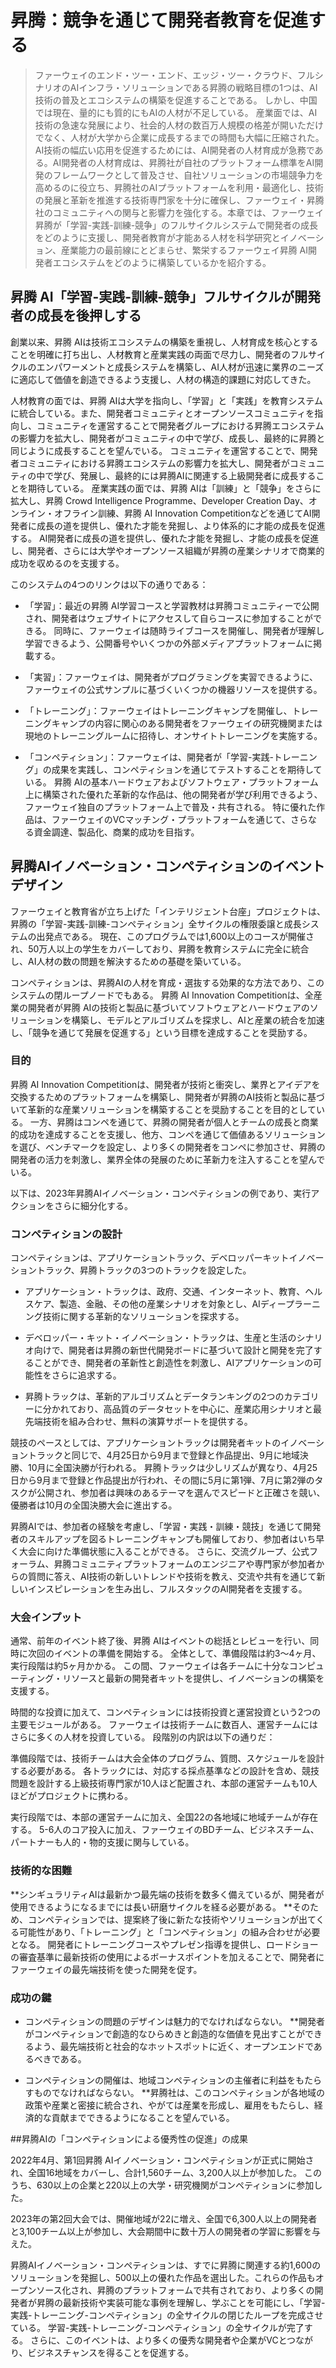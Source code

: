 # 昇腾：競争を通じて開発者教育を促進する

> ファーウェイのエンド・ツー・エンド、エッジ・ツー・クラウド、フルシナリオのAIインフラ・ソリューションである昇腾の戦略目標の1つは、AI技術の普及とエコシステムの構築を促進することである。 しかし、中国では現在、量的にも質的にもAIの人材が不足している。 産業面では、AI技術の急速な発展により、社会的人材の数百万人規模の格差が開いただけでなく、人材が大学から企業に成長するまでの時間も大幅に圧縮された。 AI技術の幅広い応用を促進するためには、AI開発者の人材育成が急務である。AI開発者の人材育成は、昇腾社が自社のプラットフォーム標準をAI開発のフレームワークとして普及させ、自社ソリューションの市場競争力を高めるのに役立ち、昇腾社のAIプラットフォームを利用・最適化し、技術の発展と革新を推進する技術専門家を十分に確保し、ファーウェイ・昇腾社のコミュニティへの関与と影響力を強化する。本章では、ファーウェイ昇腾が「学習-実践-訓練-競争」のフルサイクルシステムで開発者の成長をどのように支援し、開発者教育が才能ある人材を科学研究とイノベーション、産業能力の最前線にとどまらせ、繁栄するファーウェイ昇腾 AI開発者エコシステムをどのように構築しているかを紹介する。

## 昇腾 AI「学習-実践-訓練-競争」フルサイクルが開発者の成長を後押しする

創業以来、昇腾 AIは技術エコシステムの構築を重視し、人材育成を核心とすることを明確に打ち出し、人材教育と産業実践の両面で尽力し、開発者のフルサイクルのエンパワーメントと成長システムを構築し、AI人材が迅速に業界のニーズに適応して価値を創造できるよう支援し、人材の構造的課題に対応してきた。

人材教育の面では、昇腾 AIは大学を指向し、「学習」と「実践」を教育システムに統合している。また、開発者コミュニティとオープンソースコミュニティを指向し、コミュニティを運営することで開発者グループにおける昇腾エコシステムの影響力を拡大し、開発者がコミュニティの中で学び、成長し、最終的に昇腾と同じように成長することを望んでいる。 コミュニティを運営することで、開発者コミュニティにおける昇腾エコシステムの影響力を拡大し、開発者がコミュニティの中で学び、発展し、最終的には昇腾AIに関連する上級開発者に成長することを期待している。 産業実践の面では、昇腾 AIは「訓練」と「競争」をさらに拡大し、昇腾 Crowd Intelligence Programme、Developer Creation Day、オンライン・オフライン訓練、昇腾 AI Innovation Competitionなどを通じてAI開発者に成長の道を提供し、優れた才能を発掘し、より体系的に才能の成長を促進する。 AI開発者に成長の道を提供し、優れた才能を発掘し、才能の成長を促進し、開発者、さらには大学やオープンソース組織が昇腾の産業シナリオで商業的成功を収めるのを支援する。

このシステムの4つのリンクは以下の通りである：

- 「学習」：最近の昇腾 AI学習コースと学習教材は昇腾コミュニティーで公開され、開発者はウェブサイトにアクセスして自らコースに参加することができる。 同時に、ファーウェイは随時ライブコースを開催し、開発者が理解し学習できるよう、公開番号やいくつかの外部メディアプラットフォームに掲載する。

- 「実習」：ファーウェイは、開発者がプログラミングを実習できるように、ファーウェイの公式サンプルに基づくいくつかの機器リソースを提供する。

- 「トレーニング」：ファーウェイはトレーニングキャンプを開催し、トレーニングキャンプの内容に関心のある開発者をファーウェイの研究機関または現地のトレーニングルームに招待し、オンサイトトレーニングを実施する。

- 「コンペティション」：ファーウェイは、開発者が「学習-実践-トレーニング」の成果を実践し、コンペティションを通じてテストすることを期待している。 昇腾 AIの基本ハードウェアおよびソフトウェア・プラットフォーム上に構築された優れた革新的な作品は、他の開発者が学び利用できるよう、ファーウェイ独自のプラットフォーム上で普及・共有される。 特に優れた作品は、ファーウェイのVCマッチング・プラットフォームを通じて、さらなる資金調達、製品化、商業的成功を目指す。

## 昇腾AIイノベーション・コンペティションのイベントデザイン

ファーウェイと教育省が立ち上げた「インテリジェント台座」プロジェクトは、昇腾の「学習-実践-訓練-コンペティション」全サイクルの権限委譲と成長システムの出発点である。 現在、このプログラムでは1,600以上のコースが開催され、50万人以上の学生をカバーしており、昇腾を教育システムに完全に統合し、AI人材の数の問題を解決するための基礎を築いている。

コンペティションは、昇腾AIの人材を育成・選抜する効果的な方法であり、このシステムの閉ループノードでもある。 昇腾 AI Innovation Competitionは、全産業の開発者が昇腾 AIの技術と製品に基づいてソフトウェアとハードウェアのソリューションを構築し、モデルとアルゴリズムを探求し、AIと産業の統合を加速し、「競争を通じて発展を促進する」という目標を達成することを奨励する。

### 目的

昇腾 AI Innovation Competitionは、開発者が技術と衝突し、業界とアイデアを交換するためのプラットフォームを構築し、開発者が昇腾のAI技術と製品に基づいて革新的な産業ソリューションを構築することを奨励することを目的としている。 一方、昇腾はコンペを通じて、昇腾の開発者が個人とチームの成長と商業的成功を達成することを支援し、他方、コンペを通じて価値あるソリューションを選び、ベンチマークを設定し、より多くの開発者をコンペに参加させ、昇腾の開発者の活力を刺激し、業界全体の発展のために革新力を注入することを望んでいる。

以下は、2023年昇腾AIイノベーション・コンペティションの例であり、実行アクションをさらに細分化する。

### コンペティションの設計

コンペティションは、アプリケーショントラック、デベロッパーキットイノベーショントラック、昇腾トラックの3つのトラックを設定した。

- アプリケーション・トラックは、政府、交通、インターネット、教育、ヘルスケア、製造、金融、その他の産業シナリオを対象とし、AIディープラーニング技術に関する革新的なソリューションを探求する。

- デベロッパー・キット・イノベーション・トラックは、生産と生活のシナリオ向けで、開発者は昇腾の新世代開発ボードに基づいて設計と開発を完了することができ、開発者の革新性と創造性を刺激し、AIアプリケーションの可能性をさらに追求する。

- 昇腾トラックは、革新的アルゴリズムとデータランキングの2つのカテゴリーに分かれており、高品質のデータセットを中心に、産業応用シナリオと最先端技術を組み合わせ、無料の演算サポートを提供する。

競技のペースとしては、アプリケーショントラックは開発者キットのイノベーショントラックと同じで、4月25日から9月まで登録と作品提出、9月に地域決勝、10月に全国決勝が行われる。 昇腾トラックは少しリズムが異なり、4月25日から9月まで登録と作品提出が行われ、その間に5月に第1弾、7月に第2弾のタスクが公開され、参加者は興味のあるテーマを選んでスピードと正確さを競い、優勝者は10月の全国決勝大会に進出する。

昇腾AIでは、参加者の経験を考慮し、「学習・実践・訓練・競技」を通じて開発者のスキルアップを図るトレーニングキャンプも開催しており、参加者はいち早く大会に向けた準備状態に入ることができる。 さらに、交流グループ、公式フォーラム、昇腾コミュニティプラットフォームのエンジニアや専門家が参加者からの質問に答え、AI技術の新しいトレンドや技術を教え、交流や共有を通じて新しいインスピレーションを生み出し、フルスタックのAI開発者を支援する。

### 大会インプット

通常、前年のイベント終了後、昇腾 AIはイベントの総括とレビューを行い、同時に次回のイベントの準備を開始する。 全体として、準備段階は約3〜4ヶ月、実行段階は約5ヶ月かかる。 この間、ファーウェイは各チームに十分なコンピューティング・リソースと最新の開発者キットを提供し、イノベーションの構築を支援する。

時間的な投資に加えて、コンペティションには技術投資と運営投資という2つの主要モジュールがある。 ファーウェイは技術チームに数百人、運営チームにはさらに多くの人材を投資している。 段階別の内訳は以下の通りだ：

準備段階では、技術チームは大会全体のプログラム、質問、スケジュールを設計する必要がある。 各トラックには、対応する採点基準などの設計を含め、競技問題を設計する上級技術専門家が10人ほど配置され、本部の運営チームも10人ほどがプロジェクトに携わる。

実行段階では、本部の運営チームに加え、全国22の各地域に地域チームが存在する。 5-6人のコア投入に加え、ファーウェイのBDチーム、ビジネスチーム、パートナーも人的・物的支援に関与している。

### 技術的な困難

**シンギュラリティAIは最新かつ最先端の技術を数多く備えているが、開発者が使用できるようになるまでには長い研磨サイクルを経る必要がある。 **そのため、コンペティションでは、提案終了後に新たな技術やソリューションが出てくる可能性があり、「トレーニング」と「コンペティション」の組み合わせが必要となる。 開発者にトレーニングコースやプレゼン指導を提供し、ロードショーの審査基準に最新技術の使用によるボーナスポイントを加えることで、開発者にファーウェイの最先端技術を使った開発を促す。

### 成功の鍵

- コンペティションの問題のデザインは魅力的でなければならない。 **開発者がコンペティションで創造的なひらめきと創造的な価値を見出すことができるよう、最先端技術と社会的なホットスポットに近く、オープンエンドであるべきである。

- コンペティションの開催は、地域コンペティションの主催者に利益をもたらすものでなければならない。 **昇腾社は、このコンペティションが各地域の政策や産業と密接に統合され、やがては産業を形成し、雇用をもたらし、経済的な貢献までできるようになることを望んでいる。

##昇腾AIの「コンペティションによる優秀性の促進」の成果

2022年4月、第1回昇腾 AIイノベーション・コンペティションが正式に開始され、全国16地域をカバーし、合計1,560チーム、3,200人以上が参加した。 このうち、630以上の企業と220以上の大学・研究機関がコンペティションに参加した。

2023年の第2回大会では、開催地域が22に増え、全国で6,300人以上の開発者と3,100チーム以上が参加し、大会期間中に数十万人の開発者の学習に影響を与えた。

昇腾AIイノベーション・コンペティションは、すでに昇腾に関連する約1,600のソリューションを発掘し、500以上の優れた作品を選出した。これらの作品もオープンソース化され、昇腾のプラットフォームで共有されており、より多くの開発者が昇腾の最新技術や実装可能な事例を理解し、学ぶことを可能にし、「学習-実践-トレーニング-コンペティション」の全サイクルの閉じたループを完成させている。 学習-実践-トレーニング-コンペティション」の全サイクルが完了する。 さらに、このイベントは、より多くの優秀な開発者や企業がVCとつながり、ビジネスチャンスを得ることを促進する。
